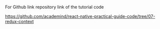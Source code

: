 For Github link repository link of the tutorial code

https://github.com/academind/react-native-practical-guide-code/tree/07-redux-context
